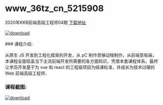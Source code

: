 # www_36tz_cn_5215908
2020年KKB前端高级工程师04期
[下载地址](http://www.36tz.cn/article/5215908 "下载地址")
<br/></br>[![download](http://36tz.cn/muke_img/2020_10_2-90-300x185.png "下载地址")](http://www.36tz.cn/article/5215908 "下载地址")
<br/></br>### 课程介绍:<br/></br>从原生 JS 开发到工程化框架的开发，从 pC 制作至够动喘制作，从前端至垢端，本课程全面班盖当下主流前端开发所需要的各方面知识，凭借本套课程体系，最终让学员开发基于为 vue 和 react 的工程级项目为结课标准，并成长为技术过硬的 Web 前端高级工程师．

### 课程截图:
[![download](http://36tz.cn/muke_img/2020_10_1-95.png "下载地址")](http://www.36tz.cn/article/5215908 "下载地址")

